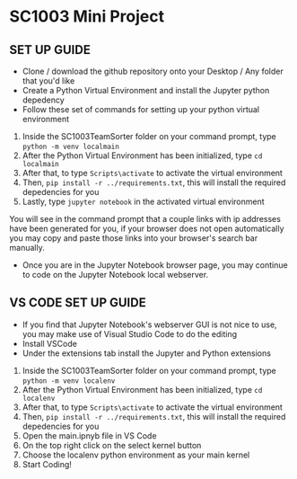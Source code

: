 # SC1003 Mini Project

## SET UP GUIDE

- Clone / download the github repository onto your Desktop / Any folder that you'd like
- Create a Python Virtual Environment and install the Jupyter python depedency
- Follow these set of commands for setting up your python virtual environment

1. Inside the SC1003TeamSorter folder on your command prompt, type `python -m venv localmain`
2. After the Python Virtual Environment has been initialized, type `cd localmain`
3. After that, to type `Scripts\activate` to activate the virtual environment
4. Then, `pip install -r ../requirements.txt`, this will install the required depedencies for you
5. Lastly, type `jupyter notebook` in the activated virtual environment

You will see in the command prompt that a couple links with ip addresses have been generated for you, if your browser does not open automatically you may copy and paste those links into your browser's search bar manually.

- Once you are in the Jupyter Notebook browser page, you may continue to code on the Jupyter Notebook local webserver.

## VS CODE SET UP GUIDE

- If you find that Jupyter Notebook's webserver GUI is not nice to use, you may make use of Visual Studio Code to do the editing
- Install VSCode
- Under the extensions tab install the Jupyter and Python extensions

1. Inside the SC1003TeamSorter folder on your command prompt, type `python -m venv localenv`
2. After the Python Virtual Environment has been initialized, type `cd localenv`
3. After that, to type `Scripts\activate` to activate the virtual environment
4. Then, `pip install -r ../requirements.txt`, this will install the required depedencies for you
5. Open the main.ipnyb file in VS Code
6. On the top right click on the select kernel button
7. Choose the localenv python environment as your main kernel
8. Start Coding!
